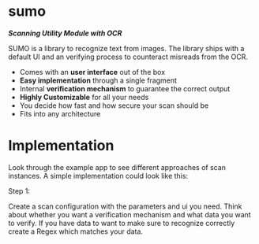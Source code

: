 # sumo

***Scanning Utility Module with OCR***

SUMO is a library to recognize text from images. 
The library ships with a default UI and an verifying process to counteract misreads from the OCR.

- Comes with an **user interface** out of the box
- **Easy implementation** through a single fragment
- Internal **verification mechanism** to guarantee the correct output 
- **Highly Customizable** for all your needs
- You decide how fast and how secure your scan should be
- Fits into any architecture

# Implementation

Look through the example app to see different approaches of scan instances.
A simple implementation could look like this:

Step 1:

Create a scan configuration with the parameters and ui you need.
Think about whether you want a verification mechanism and what data you want to verify.
If you have data to want to make sure to recognize correctly create a Regex which matches your data.

